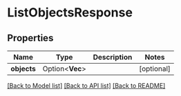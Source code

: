 # ListObjectsResponse

## Properties

Name | Type | Description | Notes
------------ | ------------- | ------------- | -------------
**objects** | Option<**Vec<String>**> |  | [optional]

[[Back to Model list]](../README.md#documentation-for-models) [[Back to API list]](../README.md#documentation-for-api-endpoints) [[Back to README]](../README.md)



